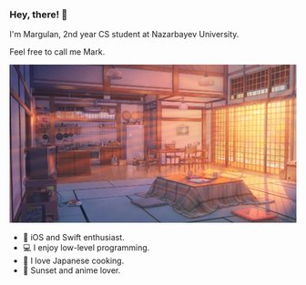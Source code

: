 ### Hey, there! 👋

I'm Margulan, 2nd year CS student at Nazarbayev University.

Feel free to call me Mark.

<img src="https://github.com/enumcase/enumcase/blob/main/assets/background.jpg">

- 🍎 iOS and Swift enthusiast. 
- 💻 I enjoy low-level programming.
- 🍱 I love Japanese cooking.
- 🌇 Sunset and anime lover.
